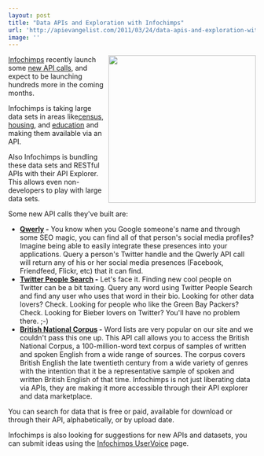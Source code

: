 ```yaml
---
layout: post
title: "Data APIs and Exploration with Infochimps"
url: 'http://apievangelist.com/2011/03/24/data-apis-and-exploration-with-infochimps/'
image: ''
---
```


[<img class="c1" src="http://kinlane-productions.s3.amazonaws.com/infochimips-find-the-worlds-data.jpg" alt="" width="300" align="right" />][1][Infochimps][1] recently launch some [new API calls][2], and expect to be launching hundreds more in the coming months.

Infochimps is taking large data sets in areas like[census][3], [housing][4], and [education][5] and making them available via an API.

Also Infochimps is bundling these data sets and RESTful APIs with their API Explorer. This allows even non-developers to play with large data sets.

Some new API calls they've built are:

  * **[Qwerly][6] -** You know when you Google someone's name and through some SEO magic, you can find all of that person's social media profiles? Imagine being able to easily integrate these presences into your applications. Query a person's Twitter handle and the Qwerly API call will return any of his or her social media presences (Facebook, Friendfeed, Flickr, etc) that it can find.
  * **[Twitter People Search][7] -** Let's face it. Finding new cool people on Twitter can be a bit taxing. Query any word using Twitter People Search and find any user who uses that word in their bio. Looking for other data lovers? Check. Looking for people who like the Green Bay Packers? Check. Looking for Bieber lovers on Twitter? You'll have no problem there. ;-)
  * **[British National Corpus][8] -** Word lists are very popular on our site and we couldn't pass this one up. This API call allows you to access the British National Corpus, a 100-million-word text corpus of samples of written and spoken English from a wide range of sources. The corpus covers British English the late twentieth century from a wide variety of genres with the intention that it be a representative sample of spoken and written British English of that time.
Infochimps is not just liberating data via APIs, they are making it more accessible through their API explorer and data marketplace.

You can search for data that is free or paid, available for download or through their API, alphabetically, or by upload date.

Infochimps is also looking for suggestions for new APIs and datasets, you can submit ideas using the [Infochimps UserVoice][9] page.

   [1]: http://www.infochimps.com/ (Infochimps)
   [2]: http://blog.infochimps.com/2011/03/13/infochimps-launches-even-more-api-calls/ (new API calls)
   [3]: http://www.infochimps.com/tags/Census (Census Data)
   [4]: http://www.infochimps.com/tags/Housing (Housing)
   [5]: http://www.infochimps.com/search?query=education (Education)
   [6]: http://www.infochimps.com/datasets/qwerly-profile-search (Qwerly)
   [7]: http://www.infochimps.com/datasets/twpeoplesearch (Twitter People Search)
   [8]: http://www.infochimps.com/datasets/word-frequencies-from-the-british-national-corpus (British National Corpus)
   [9]: http://infochimps.uservoice.com/forums/55516-infochimps-api-data-sets (Infochimps UserVoice)
